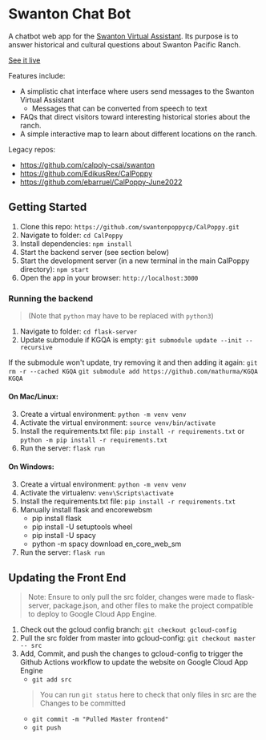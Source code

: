 # Swanton Chat Bot

A chatbot web app for the [Swanton Virtual Assistant](https://github.com/swantonpoppycp/CalPoppy). Its purpose is to answer historical and cultural questions about Swanton Pacific Ranch.

[See it live](https://swantonpoppy.org)

Features include:

- A simplistic chat interface where users send messages to the Swanton Virtual Assistant
    - Messages that can be converted from speech to text
- FAQs that direct visitors toward interesting historical stories about the ranch.
- A simple interactive map to learn about different locations on the ranch.

Legacy repos:

- https://github.com/calpoly-csai/swanton
- https://github.com/EdikusRex/CalPoppy
- https://github.com/ebarruel/CalPoppy-June2022

## Getting Started

1. Clone this repo: `https://github.com/swantonpoppycp/CalPoppy.git`
2. Navigate to folder: `cd CalPoppy`
3. Install dependencies: `npm install`
4. Start the backend server (see section below)
5. Start the development server (in a new terminal in the main CalPoppy directory): `npm start`
6. Open the app in your browser: `http://localhost:3000`

### Running the backend

> (Note that `python` may have to be replaced with `python3`)

1. Navigate to folder: `cd flask-server`
2. Update submodule if KGQA is empty: `git submodule update --init --recursive`

If the submodule won't update, try removing it and then adding it again:
`git rm -r --cached KGQA`
`git submodule add https://github.com/mathurma/KGQA KGQA`

#### On Mac/Linux:

3. Create a virtual environment: `python -m venv venv`
4. Activate the virtual environment: `source venv/bin/activate`
5. Install the requirements.txt file: `pip install -r requirements.txt` or `python -m pip install -r requirements.txt`
6. Run the server: `flask run`

#### On Windows:

3. Create a virtual environment: `python -m venv venv`
4. Activate the virtualenv: `venv\Scripts\activate`
5. Install the requirements.txt file: `pip install -r requirements.txt`
6. Manually install flask and encorewebsm
    * pip install flask
    * pip install -U setuptools wheel
    * pip install -U spacy
    * python -m spacy download en_core_web_sm
7. Run the server: `flask run`

## Updating the Front End

> Note: Ensure to only pull the src folder, changes were made to flask-server, package.json, and other files to make the project compatible to deploy to Google Cloud App Engine.

1. Check out the gcloud config branch: `git checkout gcloud-config`
2. Pull the src folder from master into gcloud-config: `git checkout master -- src`
3. Add, Commit, and push the changes to gcloud-config to trigger the Github Actions workflow to update the website on Google Cloud App Engine
    * `git add src`
    > You can run `git status` here to check that only files in src are the Changes to be committed
    * `git commit -m "Pulled Master frontend"`
    * `git push`